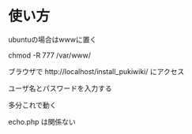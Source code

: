 使い方
=====

ubuntuの場合はwwwに置く

chmod -R 777 /var/www/

ブラウザで http://localhost/install_pukiwiki/ にアクセス

ユーザ名とパスワードを入力する

多分これで動く



echo.php は関係ない
